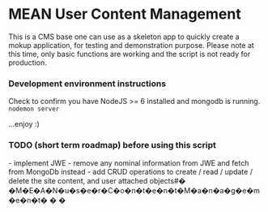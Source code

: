 # MEAN User Content Management

This is a CMS base one can use as a skeleton app to quickly create a mokup application, for testing and demonstration purpose.
Please note at this time, only basic functions are working and the script is not ready for production.

<h3>Development environment instructions</h3>
Check to confirm you have NodeJS >= 6 installed and mongodb is running.
<code>nodemon server</code>
<p>...enjoy :)</p>

<h3>TODO (short term roadmap) before using this script</h3>
- implement JWE
- remove any nominal information from JWE and fetch from MongoDb instead
- add CRUD operations to create / read / update / delete the site content, and user attached objects#� �M�E�A�N�u�s�e�r�C�o�n�t�e�n�t�M�a�n�a�g�e�m�e�n�t�
�
�
